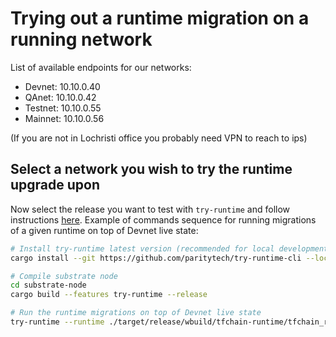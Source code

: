 # Trying out a runtime migration on a running network

List of available endpoints for our networks:

- Devnet: 10.10.0.40
- QAnet: 10.10.0.42
- Testnet: 10.10.0.55
- Mainnet: 10.10.0.56

(If you are not in Lochristi office you probably need VPN to reach to ips)

## Select a network you wish to try the runtime upgrade upon

Now select the release you want to test with `try-runtime` and follow instructions [here](https://paritytech.github.io/try-runtime-cli/try_runtime/).
Example of commands sequence for running migrations of a given runtime on top of Devnet live state:

```sh
# Install try-runtime latest version (recommended for local development)
cargo install --git https://github.com/paritytech/try-runtime-cli --locked
```
```sh
# Compile substrate node 
cd substrate-node
cargo build --features try-runtime --release
```
```sh
# Run the runtime migrations on top of Devnet live state
try-runtime --runtime ./target/release/wbuild/tfchain-runtime/tfchain_runtime.compact.compressed.wasm on-runtime-upgrade live --uri ws://10.10.0.40:9944
```
